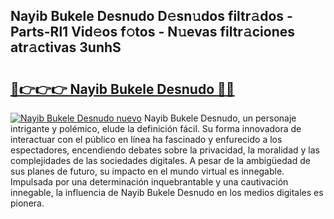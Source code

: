 ## Nayib Bukele Desnudo D𝚎sn𝚞dos filtr𝚊dos - Parts-Rl1 Vid𝚎os f𝚘tos - N𝚞evas filtr𝚊ciones atr𝚊ctivas 3unhS

# <h2><a href="http://mbdmt2k.tromn.icu/?c=Nayib+Bukele+Desnudo">🔗👉👉👉 Nayib Bukele Desnudo 🔗🔗</a></h2>

[![Nayib Bukele Desnudo nuevo](https://i.imgur.com/pEAQMta.gif)](http://mbdmt2k.tromn.icu/?c=Nayib+Bukele+Desnudo)
Nayib Bukele Desnudo, un personaje intrigante y polémico, elude la definición fácil. Su forma innovadora de interactuar con el público en línea ha fascinado y enfurecido a los espectadores, encendiendo debates sobre la privacidad, la moralidad y las complejidades de las sociedades digitales. A pesar de la ambigüedad de sus planes de futuro, su impacto en el mundo virtual es innegable. Impulsada por una determinación inquebrantable y una cautivación innegable, la influencia de Nayib Bukele Desnudo en los medios digitales es pionera.
